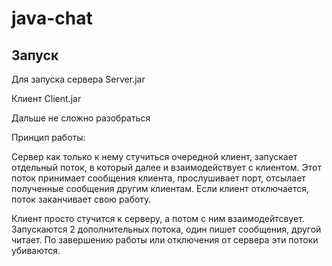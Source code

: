 java-chat
=========

## Запуск

Для запуска сервера Server.jar

Клиент Client.jar

Дальше не сложно разобраться

Принцип работы:

Сервер как только к нему стучиться очередной клиент, запускает отдельный поток, в который далее и взаимодействует с клиентом. Этот поток принимает сообщения клиента, прослушивает порт, отсылает полученные сообщения другим клиентам. Если клиент отключается, поток заканчивает свою работу.

Клиент просто стучится к серверу, а потом с ним взаимодейтсвует. Запускаются 2 дополнительных потока, один пишет сообщения, другой читает. По завершению работы или отключения от сервера эти потоки убиваются.

